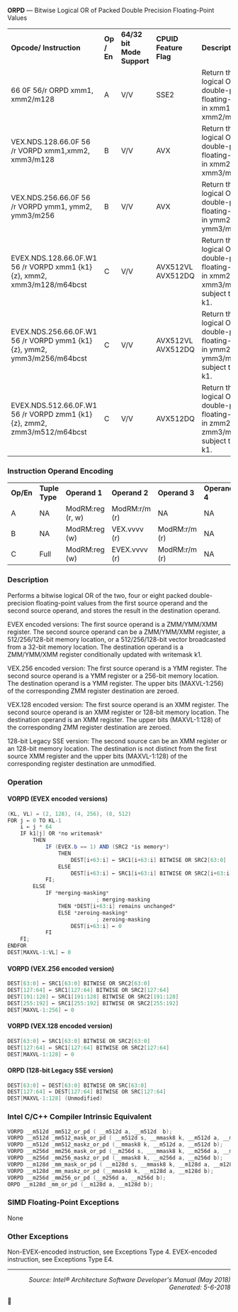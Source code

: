 <b>ORPD</b> — Bitwise Logical OR of Packed Double Precision Floating-Point Values
<table>
	<tr>
		<td><b>Opcode/ Instruction</b></td>
		<td><b>Op / En</b></td>
		<td><b>64/32 bit Mode Support</b></td>
		<td><b>CPUID Feature Flag</b></td>
		<td><b>Description</b></td>
	</tr>
	<tr>
		<td>66 0F 56/r ORPD xmm1, xmm2/m128</td>
		<td>A</td>
		<td>V/V</td>
		<td>SSE2</td>
		<td>Return the bitwise logical OR of packed double-precision floating-point values in xmm1 and xmm2/mem.</td>
	</tr>
	<tr>
		<td>VEX.NDS.128.66.0F 56 /r VORPD xmm1,xmm2, xmm3/m128</td>
		<td>B</td>
		<td>V/V</td>
		<td>AVX</td>
		<td>Return the bitwise logical OR of packed double-precision floating-point values in xmm2 and xmm3/mem.</td>
	</tr>
	<tr>
		<td>VEX.NDS.256.66.0F 56 /r VORPD ymm1, ymm2, ymm3/m256</td>
		<td>B</td>
		<td>V/V</td>
		<td>AVX</td>
		<td>Return the bitwise logical OR of packed double-precision floating-point values in ymm2 and ymm3/mem.</td>
	</tr>
	<tr>
		<td>EVEX.NDS.128.66.0F.W1 56 /r VORPD xmm1 {k1}{z}, xmm2, xmm3/m128/m64bcst</td>
		<td>C</td>
		<td>V/V</td>
		<td>AVX512VL AVX512DQ</td>
		<td>Return the bitwise logical OR of packed double-precision floating-point values in xmm2 and xmm3/m128/m64bcst subject to writemask k1.</td>
	</tr>
	<tr>
		<td>EVEX.NDS.256.66.0F.W1 56 /r VORPD ymm1 {k1}{z}, ymm2, ymm3/m256/m64bcst</td>
		<td>C</td>
		<td>V/V</td>
		<td>AVX512VL AVX512DQ</td>
		<td>Return the bitwise logical OR of packed double-precision floating-point values in ymm2 and ymm3/m256/m64bcst subject to writemask k1.</td>
	</tr>
	<tr>
		<td>EVEX.NDS.512.66.0F.W1 56 /r VORPD zmm1 {k1}{z}, zmm2, zmm3/m512/m64bcst</td>
		<td>C</td>
		<td>V/V</td>
		<td>AVX512DQ</td>
		<td>Return the bitwise logical OR of packed double-precision floating-point values in zmm2 and zmm3/m512/m64bcst subject to writemask k1.</td>
	</tr>
</table>


### Instruction Operand Encoding
<table>
	<tr>
		<td><b>Op/En</b></td>
		<td><b>Tuple Type</b></td>
		<td><b>Operand 1</b></td>
		<td><b>Operand 2</b></td>
		<td><b>Operand 3</b></td>
		<td><b>Operand 4</b></td>
	</tr>
	<tr>
		<td>A</td>
		<td>NA</td>
		<td>ModRM:reg (r, w)</td>
		<td>ModRM:r/m (r)</td>
		<td>NA</td>
		<td>NA</td>
	</tr>
	<tr>
		<td>B</td>
		<td>NA</td>
		<td>ModRM:reg (w)</td>
		<td>VEX.vvvv (r)</td>
		<td>ModRM:r/m (r)</td>
		<td>NA</td>
	</tr>
	<tr>
		<td>C</td>
		<td>Full</td>
		<td>ModRM:reg (w)</td>
		<td>EVEX.vvvv (r)</td>
		<td>ModRM:r/m (r)</td>
		<td>NA</td>
	</tr>
</table>


### Description
Performs a bitwise logical OR of the two, four or eight packed double-precision floating-point values from the first
source operand and the second source operand, and stores the result in the destination operand.

EVEX encoded versions: The first source operand is a ZMM/YMM/XMM register. The second source operand can be
a ZMM/YMM/XMM register, a 512/256/128-bit memory location, or a 512/256/128-bit vector broadcasted from a
32-bit memory location. The destination operand is a ZMM/YMM/XMM register conditionally updated with
writemask k1.

VEX.256 encoded version: The first source operand is a YMM register. The second source operand is a YMM register
or a 256-bit memory location. The destination operand is a YMM register. The upper bits (MAXVL-1:256) of the
corresponding ZMM register destination are zeroed.

VEX.128 encoded version: The first source operand is an XMM register. The second source operand is an XMM
register or 128-bit memory location. The destination operand is an XMM register. The upper bits (MAXVL-1:128) of
the corresponding ZMM register destination are zeroed.

128-bit Legacy SSE version: The second source can be an XMM register or an 128-bit memory location. The destination
 is not distinct from the first source XMM register and the upper bits (MAXVL-1:128) of the corresponding
register destination are unmodified.

### Operation


#### VORPD (EVEX encoded versions)
```java
(KL, VL) = (2, 128), (4, 256), (8, 512)
FOR j ← 0 TO KL-1
    i ← j * 64
    IF k1[j] OR *no writemask*
        THEN 
            IF (EVEX.b == 1) AND (SRC2 *is memory*)
                THEN
                    DEST[i+63:i] ← SRC1[i+63:i] BITWISE OR SRC2[63:0]
                ELSE 
                    DEST[i+63:i] ← SRC1[i+63:i] BITWISE OR SRC2[i+63:i]
            FI;
        ELSE 
            IF *merging-masking*
                            ; merging-masking
                THEN *DEST[i+63:i] remains unchanged*
                ELSE *zeroing-masking*
                            ; zeroing-masking
                    DEST[i+63:i] ← 0
            FI
    FI;
ENDFOR
DEST[MAXVL-1:VL] ← 0
```
#### VORPD (VEX.256 encoded version)
```java
DEST[63:0] ← SRC1[63:0] BITWISE OR SRC2[63:0]
DEST[127:64] ← SRC1[127:64] BITWISE OR SRC2[127:64]
DEST[191:128] ← SRC1[191:128] BITWISE OR SRC2[191:128]
DEST[255:192] ← SRC1[255:192] BITWISE OR SRC2[255:192]
DEST[MAXVL-1:256] ← 0
```
#### VORPD (VEX.128 encoded version)
```java
DEST[63:0] ← SRC1[63:0] BITWISE OR SRC2[63:0]
DEST[127:64] ← SRC1[127:64] BITWISE OR SRC2[127:64]
DEST[MAXVL-1:128] ← 0
```
#### ORPD (128-bit Legacy SSE version)
```java
DEST[63:0] ← DEST[63:0] BITWISE OR SRC[63:0]
DEST[127:64] ← DEST[127:64] BITWISE OR SRC[127:64]
DEST[MAXVL-1:128] (Unmodified)
```
### Intel C/C++ Compiler Intrinsic Equivalent
```c
VORPD __m512d _mm512_or_pd ( __m512d a, __m512d  b);
VORPD __m512d _mm512_mask_or_pd ( __m512d s, __mmask8 k, __m512d a, __m512d b);
VORPD __m512d _mm512_maskz_or_pd (__mmask8 k, __m512d a, __m512d b);
VORPD __m256d _mm256_mask_or_pd (__m256d s, ___mmask8 k, __m256d a, __m256d b);
VORPD __m256d _mm256_maskz_or_pd (__mmask8 k, __m256d a, __m256d b);
VORPD __m128d _mm_mask_or_pd ( __m128d s, __mmask8 k, __m128d a, __m128d b);
VORPD __m128d _mm_maskz_or_pd (__mmask8 k, __m128d a, __m128d b);
VORPD __m256d _mm256_or_pd (__m256d a, __m256d b);
ORPD __m128d _mm_or_pd (__m128d a, __m128d b);
```
### SIMD Floating-Point Exceptions
None

### Other Exceptions

Non-EVEX-encoded instruction, see Exceptions Type 4.
EVEX-encoded instruction, see Exceptions Type E4.

 --- 
<p align="right"><i>Source: Intel® Architecture Software Developer's Manual (May 2018)<br>Generated: 5-6-2018</i></p>
